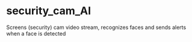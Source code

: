 # security_cam_AI
Screens (security) cam video stream, recognizes faces and sends alerts when a face is detected
